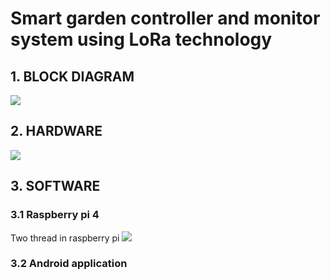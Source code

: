 # Smart garden controller and monitor system using LoRa technology
## 1. BLOCK DIAGRAM
<img src="https://github.com/thanhphongK19/Graduation2023/assets/108928423/fd3669f6-ab5f-4a54-a177-75240e81225f">

## 2. HARDWARE
<img src="https://github.com/thanhphongK19/Graduation2023/assets/108928423/98cbdaba-571f-454b-ab88-54655b4fd4d4">

## 3. SOFTWARE

### 3.1 Raspberry pi 4
Two thread in raspberry pi
<img src="https://github.com/baolong1507/Graduation_2023/assets/108928423/3227844a-b88d-44af-86db-646a7bd280fb">


### 3.2 Android application
